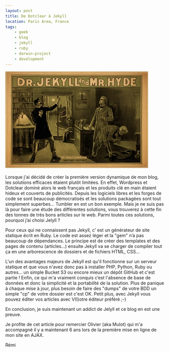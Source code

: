 ```yaml
---
layout: post
title: De Dotclear à Jekyll
location: Paris Area, France
tags:
    - geek
    - blog
    - jekyll
    - ruby
    - darwin-project
    - development
---
```


![Logo Jekyll](/assets/images/blog/image00001.jpg)<br />
<br />
Lorsque j'ai décidé de créer la première version dynamique de mon blog, les solutions efficaces étaient plutôt limitées. En effet, Wordpress et Dotclear dominé alors le web français et les produits clé en main étaient hideux et couverts de publicités. Depuis les logiciels libres et les forges de code se sont beaucoup démocratisés et les solutions packagées sont tout simplement superbes... Tumbler en est un bon exemple. Mais je ne suis pas là pour faire une étude des différentes solutions, vous trouverez à cette fin des tonnes de très bons articles sur le web. Parmi toutes ces solutions, pourquoi j’ai choisi Jelyll ?

Pour ceux qui ne connaissent pas Jekyll, c' est un générateur de site statique écrit en Ruby. Le code est assez léger et la "gem" n’a pas beaucoup de dépendances. Le principe est de créer des templates et des pages de contenu (articles…) ensuite Jekyll va se charger de compiler tout ça en une arborescence de dossiers et de fichiers HTML, CSS…

L'un des avantages majeurs de Jekyll est qu'il fonctionne sur un serveur statique et que vous n'avez donc pas à installer PHP, Python, Ruby ou autres... un simple Bucket S3 ou encore mieux un dépôt GitHub et c'est partie ! Enfin, ce qui m'a vraiment conquis c’est l'absence de base de données et donc la simplicité et la portabilité de la solution. Plus de panique à chaque mise à jour, plus besoin de faire des "dumps" de votre BDD un simple "cp" de votre dossier est c'est OK. Petit plus, avec Jekyll vous pouvez éditer vos articles avec V(I)otre éditeur préféré ;-)

En conclusion, je suis maintenant un addict de Jelyll et ce blog en est une preuve.

Je profite de cet article pour remercier Olivier (aka Mulot) qui m'a accompagné il y a maintenant 6 ans lors de la première mise en ligne de mon site en AJAX.

Rémi

